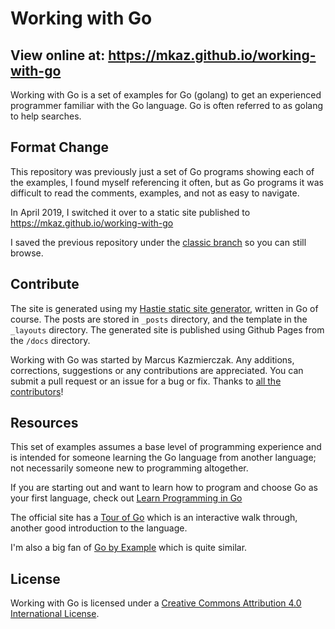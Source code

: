 
# Working with Go

## View online at: https://mkaz.github.io/working-with-go

Working with Go is a set of examples for Go (golang) to get an experienced programmer familiar with the Go language. Go is often referred to as golang to help searches.

## Format Change

This repository was previously just a set of Go programs showing each of the examples, I found myself referencing it often, but as Go programs it was difficult to read the comments, examples, and not as easy to navigate.

In April 2019, I switched it over to a static site published to https://mkaz.github.io/working-with-go

I saved the previous repository under the [classic branch](https://github.com/mkaz/working-with-go/tree/classic) so you can still browse.

## Contribute

The site is generated using my [Hastie static site generator](https://github.com/mkaz/hastie), written in Go of course. The posts are stored in `_posts` directory, and the template in the `_layouts` directory. The generated site is published using Github Pages from the `/docs` directory.

Working with Go was started by Marcus Kazmierczak. Any additions, corrections, suggestions or any contributions are appreciated. You can submit a pull request or an issue for a bug or fix. Thanks to <a href="https://github.com/mkaz/working-with-go/graphs/contributors">all the contributors</a>!


## Resources

This set of examples assumes a base level of programming experience and is intended for someone learning the Go language from another language; not necessarily someone new to programming altogether.

If you are starting out and want to learn how to program and choose Go as your first language, check out [Learn Programming in Go](http://www.golang-book.com/)

The official site has a [Tour of Go](http://tour.golang.org/) which is an interactive walk through, another good introduction to the language.

I'm also a big fan of [Go by Example](https://gobyexample.com/) which is quite similar.

## License

Working with Go is licensed under a <a rel="license" href="http://creativecommons.org/licenses/by/4.0/">Creative Commons Attribution 4.0 International License</a>.

